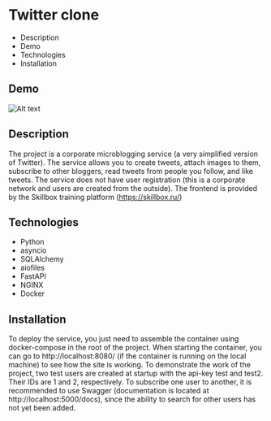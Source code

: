 # Twitter clone
- Description
- Demo
- Technologies
- Installation
## Demo
![Alt text](demo.gif)
## Description
The project is a corporate microblogging service (a very simplified version of Twitter).
The service allows you to create tweets, attach images to them, subscribe to other bloggers,
read tweets from people you follow, and like tweets. The service does not have user registration
(this is a corporate network and users are created from the outside). 
The frontend is provided by the Skillbox training platform (https://skillbox.ru/)
## Technologies
- Python
- asyncio
- SQLAlchemy
- aiofiles
- FastAPI
- NGINX
- Docker
## Installation
To deploy the service, you just need to assemble the container using docker-compose in the root of the project. 
When starting the container, you can go to http://localhost:8080/ (if the container is running on the local machine)
to see how the site is working. To demonstrate the work of the project, two test users are created at startup
with the api-key test and test2. Their IDs are 1 and 2, respectively. To subscribe one user to another,
it is recommended to use Swagger (documentation is located at http://localhost:5000/docs),
since the ability to search for other users has not yet been added.